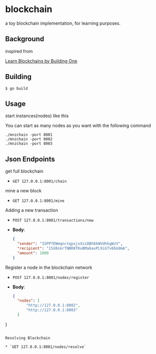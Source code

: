 # blockchain

a toy blockchain implementation, for learning purposes.

## Background

inspired from

[Learn Blockchains by Building One](https://github.com/dvf/blockchain)

## Building

```
$ go build 
```

## Usage

start instances(nodes) like this

You can start as many nodes as you want with the following command

```
./mnzchain -port 8001
./mnzchain -port 8002
./mnzchain -port 8003
```

## Json Endpoints


get full blockchain

* `GET 127.0.0.1:8001/chain`

mine a new block

* `GET 127.0.0.1:8001/mine`

Adding a new transaction

* `POST 127.0.0.1:8001/transactions/new`

* __Body__:

  ```json
  {
    "sender": "15PP7EWmqnctqpxjxXxi8Bh6kWVdhkgWzV",
    "recipient": "15X8skrTNBR8TKxBMa6axPL9iGTv6bG9mA",
    "amount": 1000
  }
  ```

Register a node in the blockchain network

* `POST 127.0.0.1:8001/nodes/register`

* __Body__:

  ```json
  {
    "nodes": [
        "http://127.0.0.1:8002",
        "http://127.0.0.1:8003"
    ]
}
  ```

Resolving Blockchain

* `GET 127.0.0.1:8001/nodes/resolve`
